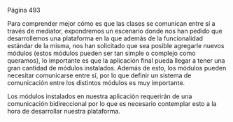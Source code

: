 Página 493

Para comprender mejor cómo es que las clases se comunican entre sí a través de mediator, expondremos un escenario donde nos han pedido que desarrollemos una plataforma en la que además de la funcionalidad estándar de la misma, nos han solicitado que sea posible agregarle nuevos módulos (estos módulos pueden ser tan simple o complejo como queramos), lo importante es que la aplicación final pueda llegar a tener una gran cantidad de módulos instalados. Además de esto, los módulos pueden necesitar comunicarse entre sí, por lo que definir un sistema de comunicación entre los distintos módulos es muy importante.

Los módulos instalados en nuestra aplicación requerirán de una comunicación bidireccional por lo que es necesario contemplar esto a la hora de desarrollar nuestra plataforma.